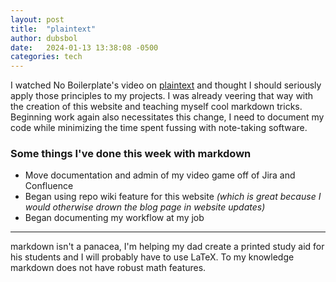 ```yaml
---
layout: post
title:  "plaintext"
author: dubsbol
date:   2024-01-13 13:38:08 -0500
categories: tech
---
```

I watched No Boilerplate's video on [plaintext][1] and thought I should seriously apply those principles to my projects. I was already veering that way with the creation of this website and teaching myself cool markdown tricks. Beginning work again also necessitates this change, I need to document my code while minimizing the time spent fussing with note-taking software.

### Some things I've done this week with markdown 
- Move documentation and admin of my video game off of Jira and Confluence
- Began using repo wiki feature for this website *(which is great because I would otherwise drown the blog page in website updates)*
- Began documenting my workflow at my job 
  
---

markdown isn't a panacea, I'm helping my dad create a printed study aid for his students and I will probably have to use LaTeX. To my knowledge markdown does not have robust math features.

[1]:https://www.youtube.com/watch?v=WgV6M1LyfNY